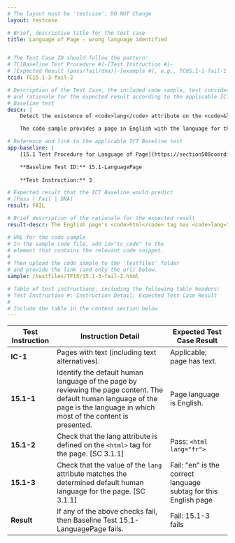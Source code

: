 ```yaml
---
# The layout must be 'testcase'; DO NOT Change
layout: testcase

# Brief, descriptive title for the test case
title: Language of Page - wrong language identified


# The Test Case ID should follow the pattern: 
# TC[Baseline Test Procedure #]-[Test Instruction #]-
# [Expected Result (pass/fail/dna)]-[example #], e.g., TC05.1-1-fail-1
tcid: TC15.1-3-fail-2

# Description of the Test Case, the included code sample, test considerations,
# and rationale for the expected result according to the applicable ICT
# Baseline test
descr: | 
    Detect the existence of <code>lang</code> attribute on the <code>&lt;html&gt;</code> tag. Determine if the value of the <code>lang</code> attribute is correct for the language for the page. The value must also be identified in the Internet Assigned Numbers Authority's IANA Language subtag registry.

    The code sample provides a page in English with the language for the page incorrectly identified as French. A successful test should identify a FAIL for Baseline 15.1-LanguagePage.

# Reference and link to the applicable ICT Baseline test
app-baseline: | 
    [15.1 Test Procedure for Language of Page](https://section508coordinators.github.io/ICTTestingBaseline/15Language.html#151-test-procedure-for-language-of-page)

    **Baseline Test ID:** 15.1-LanguagePage
    
    **Test Instruction:** 3

# Expected result that the ICT Baseline would predict
# [Pass | Fail | DNA]
result: FAIL

# Brief description of the rationale for the expected result
result-descr: The English page's <code>html</code> tag has <code>lang="fr"</code> which is not the correct value.

# URL for the code sample
# In the sample code file, add id="tc_code" to the 
# element that contains the relevant code snippet.
#
# Then upload the code sample to the 'testfiles' folder 
# and provide the link (and only the url) below.
sample: /testfiles/TF15/15.1-3-fail-2.html

# Table of test instructions, including the following table headers: 
# Test Instruction #; Instruction Detail; Expected Test Case Result
#
# Include the table in the content section below
---
```

| Test Instruction | Instruction Detail | Expected Test Case Result |
|------------------|--------------------|---------------------------|
| **IC-1** | Pages with text (including text alternatives).| Applicable; page has text. |
| **15.1-1** | Identify the default human language of the page by reviewing the page content. The default human language of the page is the language in which most of the content is presented. | Page language is English. | 
| **15.1-2** | Check that the lang attribute is defined on the `<html>` tag for the page. [SC 3.1.1] | Pass: `<html lang="fr">` |
| **15.1-3** | Check that the value of the `lang` attribute matches the determined default human language for the page. [SC 3.1.1] | Fail: "en" is the correct language subtag for this English page |
| **Result** | If any of the above checks fail, then Baseline Test 15.1-LanguagePage fails. | Fail: 15.1-3 fails |
